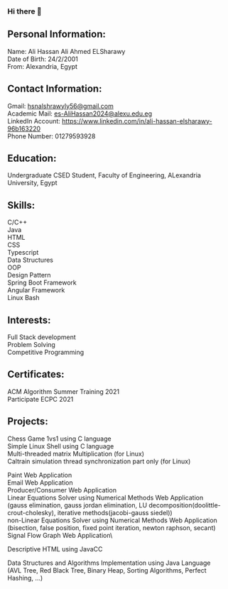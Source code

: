 ### Hi there 👋

## Personal Information:
   Name: Ali Hassan Ali Ahmed ELSharawy\
   Date of Birth: 24/2/2001\
   From: Alexandria, Egypt

## Contact Information:
   Gmail: hsnalshrawyly56@gmail.com\
   Academic Mail: es-AliHassan2024@alexu.edu.eg\
   LinkedIn Account: https://www.linkedin.com/in/ali-hassan-elsharawy-96b163220 \
   Phone Number: 01279593928

## Education:
   Undergraduate CSED Student, Faculty of Engineering, ALexandria University, Egypt
   
## Skills:
   C/C++\
   Java\
   HTML\
   CSS\
   Typescript\
   Data Structures\
   OOP\
   Design Pattern\
   Spring Boot Framework\
   Angular Framework\
   Linux Bash

## Interests:
   Full Stack development\
   Problem Solving\
   Competitive Programming

## Certificates:
   ACM Algorithm Summer Training 2021\
   Participate ECPC 2021

## Projects:
   Chess Game 1vs1 using C language\
   Simple Linux Shell using C language\
   Multi-threaded matrix Multiplication (for Linux)\
   Caltrain simulation thread synchronization part only (for Linux)

   Paint Web Application\
   Email Web Application\
   Producer/Consumer Web Application\
   Linear Equations Solver using Numerical Methods Web Application\
      (gauss elimination, gauss jordan elimination, LU decomposition(doolittle-crout-cholesky), iterative methods(jacobi-gauss siedel))\
   non-Linear Equations Solver using Numerical Methods Web Application\
      (bisection, false position, fixed point iteration, newton raphson, secant)\
   Signal Flow Graph Web Application\ 

   Descriptive HTML using JavaCC

   Data Structures and Algorithms Implementation using Java Language\
      (AVL Tree, Red Black Tree, Binary Heap, Sorting Algorithms, Perfect Hashing, ...)

